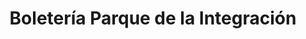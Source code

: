 ---
title: "Boletería Parque de la Integración"
url: /cochabamba/boleteria-parque-de-la-integracion/
shop: Tickets
---
